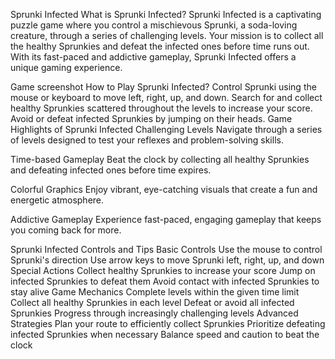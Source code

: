 Sprunki Infected
What is Sprunki Infected?
Sprunki Infected is a captivating puzzle game where you control a mischievous Sprunki, a soda-loving creature, through a series of challenging levels. Your mission is to collect all the healthy Sprunkies and defeat the infected ones before time runs out. With its fast-paced and addictive gameplay, Sprunki Infected offers a unique gaming experience.

Game screenshot
How to Play Sprunki Infected?
Control Sprunki using the mouse or keyboard to move left, right, up, and down.
Search for and collect healthy Sprunkies scattered throughout the levels to increase your score.
Avoid or defeat infected Sprunkies by jumping on their heads.
Game Highlights of Sprunki Infected
Challenging Levels
Navigate through a series of levels designed to test your reflexes and problem-solving skills.

Time-based Gameplay
Beat the clock by collecting all healthy Sprunkies and defeating infected ones before time expires.

Colorful Graphics
Enjoy vibrant, eye-catching visuals that create a fun and energetic atmosphere.

Addictive Gameplay
Experience fast-paced, engaging gameplay that keeps you coming back for more.

Sprunki Infected Controls and Tips
Basic Controls
Use the mouse to control Sprunki's direction
Use arrow keys to move Sprunki left, right, up, and down
Special Actions
Collect healthy Sprunkies to increase your score
Jump on infected Sprunkies to defeat them
Avoid contact with infected Sprunkies to stay alive
Game Mechanics
Complete levels within the given time limit
Collect all healthy Sprunkies in each level
Defeat or avoid all infected Sprunkies
Progress through increasingly challenging levels
Advanced Strategies
Plan your route to efficiently collect Sprunkies
Prioritize defeating infected Sprunkies when necessary
Balance speed and caution to beat the clock